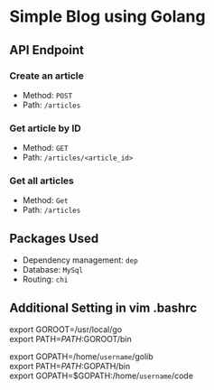 # Simple Blog using Golang

## API Endpoint
### Create an article
- Method: `POST`
- Path: `/articles`

### Get article by ID
- Method: `GET`
- Path: `/articles/<article_id>`

### Get all articles
- Method: `Get`
- Path: `/articles`

## Packages Used
- Dependency management: `dep`
- Database: `MySql`
- Routing: `chi`

## Additional Setting in vim .bashrc
 export GOROOT=/usr/local/go</br>
 export PATH=$PATH:$GOROOT/bin</br>

 export GOPATH=/home/`username`/golib</br>
 export PATH=$PATH:$GOPATH/bin</br>
 export GOPATH=$GOPATH:/home/`username`/code</br>

